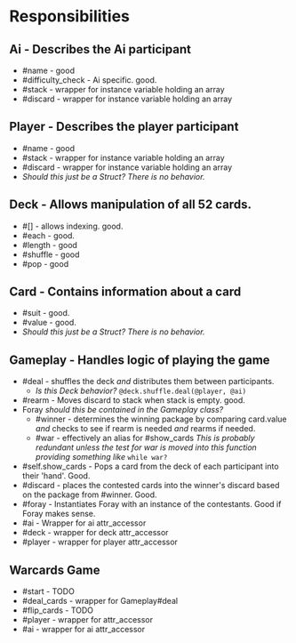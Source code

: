# Responsibilities

## Ai - Describes the Ai participant
* #name - good
* #difficulty_check - Ai specific. good.
* #stack - wrapper for instance variable holding an array
* #discard - wrapper for instance variable holding an array

## Player - Describes the player participant
* #name - good
* #stack - wrapper for instance variable holding an array
* #discard - wrapper for instance variable holding an array
* _Should this just be a Struct? There is no behavior._

## Deck - Allows manipulation of all 52 cards.
* #[] - allows indexing. good.
* #each - good.
* #length - good
* #shuffle - good
* #pop - good

## Card - Contains information about a card
* #suit - good.
* #value - good.
* _Should this just be a Struct? There is no behavior._

## Gameplay - Handles logic of playing the game
* #deal - shuffles the deck _and_ distributes them between participants.
    * _Is this Deck behavior?_ `@deck.shuffle.deal(@player, @ai)`
* #rearm - Moves discard to stack when stack is empty. good.
* Foray _should this be contained in the Gameplay class?_
    * #winner - determines the winning package by comparing card.value _and_ checks to see if rearm is needed _and_ rearms
    if needed.
    * #war - effectively an alias for #show_cards _This is probably redundant unless the test for war is moved into this 
    function providing something like_ `while war?`
* #self.show_cards - Pops a card from the deck of each participant into their 'hand'. Good.
* #discard - places the contested cards into the winner's discard based on the package from #winner. Good.
* #foray - Instantiates Foray with an instance of the contestants. Good if Foray makes sense.
* #ai - Wrapper for ai attr_accessor
* #deck - wrapper for deck attr_accessor
* #player - wrapper for player attr_accessor

## Warcards Game
* #start - TODO
* #deal_cards - wrapper for Gameplay#deal
* #flip_cards - TODO
* #player - wrapper for attr_accessor
* #ai - wrapper for ai attr_accessor
    